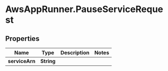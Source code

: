 # AwsAppRunner.PauseServiceRequest

## Properties

Name | Type | Description | Notes
------------ | ------------- | ------------- | -------------
**serviceArn** | **String** |  | 


